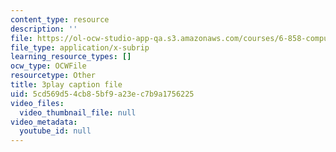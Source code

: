 ```yaml
---
content_type: resource
description: ''
file: https://ol-ocw-studio-app-qa.s3.amazonaws.com/courses/6-858-computer-systems-security-fall-2014/5cd569d54cb85bf9a23ec7b9a1756225_uT7BXusDgDM.vtt
file_type: application/x-subrip
learning_resource_types: []
ocw_type: OCWFile
resourcetype: Other
title: 3play caption file
uid: 5cd569d5-4cb8-5bf9-a23e-c7b9a1756225
video_files:
  video_thumbnail_file: null
video_metadata:
  youtube_id: null
---
```

